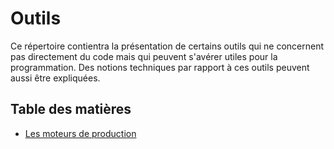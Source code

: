 ﻿# Outils

Ce répertoire contientra la présentation de certains outils qui ne concernent pas directement du code mais qui peuvent s'avérer utiles pour la programmation. Des notions techniques par rapport à ces outils peuvent aussi être expliquées.

## Table des matières

- [Les moteurs de production](fr/MOTEURS_DE_PRODUCTION.md)
